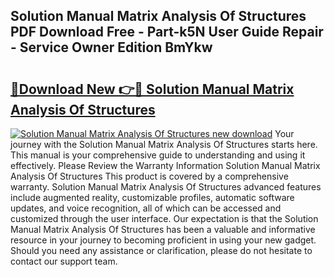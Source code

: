 ## Solution Manual Matrix Analysis Of Structures PDF Download Free - Part-k5N User Guide Repair - Service Owner Edition BmYkw

# <h2><a href="http://bc65464.oget.top/?id=Solution+Manual+Matrix+Analysis+Of+Structures">🔗Download New 👉🔴 Solution Manual Matrix Analysis Of Structures</a></h2>

[![Solution Manual Matrix Analysis Of Structures new download](https://i.imgur.com/5g1atiW.png)](http://bc65464.oget.top/?id=Solution+Manual+Matrix+Analysis+Of+Structures)
Your journey with the Solution Manual Matrix Analysis Of Structures starts here. This manual is your comprehensive guide to understanding and using it effectively. Please Review the Warranty Information Solution Manual Matrix Analysis Of Structures This product is covered by a comprehensive warranty. Solution Manual Matrix Analysis Of Structures advanced features include augmented reality, customizable profiles, automatic software updates, and voice recognition, all of which can be accessed and customized through the user interface. Our expectation is that the Solution Manual Matrix Analysis Of Structures has been a valuable and informative resource in your journey to becoming proficient in using your new gadget. Should you need any assistance or clarification, please do not hesitate to contact our support team.

